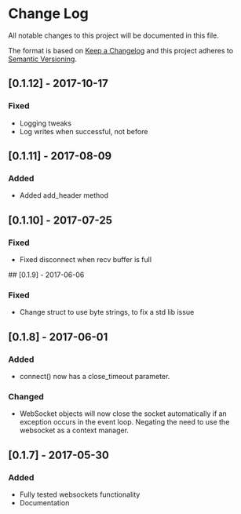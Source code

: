 # Change Log
All notable changes to this project will be documented in this file.

The format is based on [Keep a Changelog](http://keepachangelog.com/)
and this project adheres to [Semantic Versioning](http://semver.org/).

## [0.1.12] - 2017-10-17

### Fixed
- Logging tweaks
- Log writes when successful, not before

## [0.1.11] - 2017-08-09

### Added
- Added add_header method

## [0.1.10] - 2017-07-25

### Fixed
- Fixed disconnect when recv buffer is full

## [0.1.9] - 2017-06-06

### Fixed
- Change struct to use byte strings, to fix a std lib issue

## [0.1.8] - 2017-06-01

### Added
- connect() now has a close_timeout parameter.

### Changed
- WebSocket objects will now close the socket automatically if an
    exception occurs in the event loop. Negating the need to use the
    websocket as a context manager.

## [0.1.7] - 2017-05-30

### Added
- Fully tested websockets functionality
- Documentation
